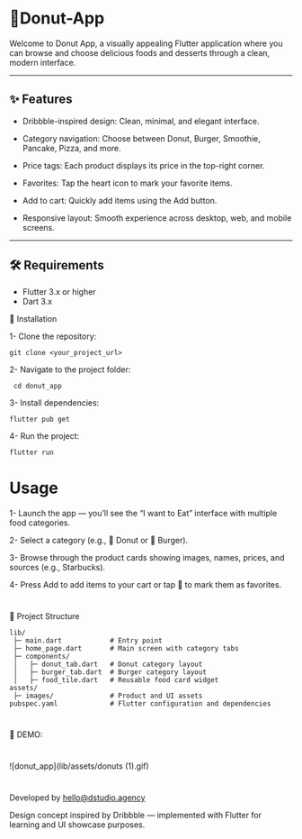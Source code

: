# 🍩Donut-App

Welcome to Donut App, a visually appealing Flutter application where you can browse and choose delicious foods and desserts through a clean, modern interface. 

---

## ✨ Features

- Dribbble-inspired design: Clean, minimal, and elegant interface.

- Category navigation: Choose between Donut, Burger, Smoothie, Pancake, Pizza, and more.

- Price tags: Each product displays its price in the top-right corner.

- Favorites: Tap the heart icon to mark your favorite items.

- Add to cart: Quickly add items using the Add button.

- Responsive layout: Smooth experience across desktop, web, and mobile screens.

---

## 🛠️ Requirements

- Flutter 3.x or higher  
- Dart 3.x  

🚀 Installation

1- Clone the repository:
```
git clone <your_project_url>
```
2- Navigate to the project folder:
```
 cd donut_app
```
3- Install dependencies:
```
flutter pub get
```
4- Run the project:
```
flutter run
```
#  Usage
1- Launch the app — you’ll see the “I want to Eat” interface with multiple food categories.

2- Select a category (e.g., 🍩 Donut or 🍔 Burger).

3- Browse through the product cards showing images, names, prices, and sources (e.g., Starbucks).

4- Press Add to add items to your cart or tap 💖 to mark them as favorites.
#
📂 Project Structure
```
lib/
 ├─ main.dart            # Entry point
 ├─ home_page.dart       # Main screen with category tabs
 ├─ components/
 │   ├─ donut_tab.dart   # Donut category layout
 │   ├─ burger_tab.dart  # Burger category layout
 │   ├─ food_tile.dart   # Reusable food card widget
assets/
 ├─ images/              # Product and UI assets
pubspec.yaml             # Flutter configuration and dependencies

```
#
🎨 DEMO: 
#
![donut_app](lib/assets/donuts (1).gif)
#
Developed by hello@dstudio.agency

Design concept inspired by Dribbble — implemented with Flutter for learning and UI showcase purposes. 
